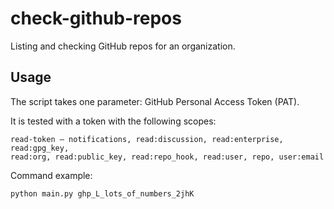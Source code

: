 # check-github-repos

Listing and checking GitHub repos for an organization.

## Usage

The script takes one parameter: GitHub Personal Access Token (PAT).

It is tested with a token with the following scopes:

```
read-token — notifications, read:discussion, read:enterprise, read:gpg_key,
read:org, read:public_key, read:repo_hook, read:user, repo, user:email
```

Command example:

```
python main.py ghp_L_lots_of_numbers_2jhK
```
